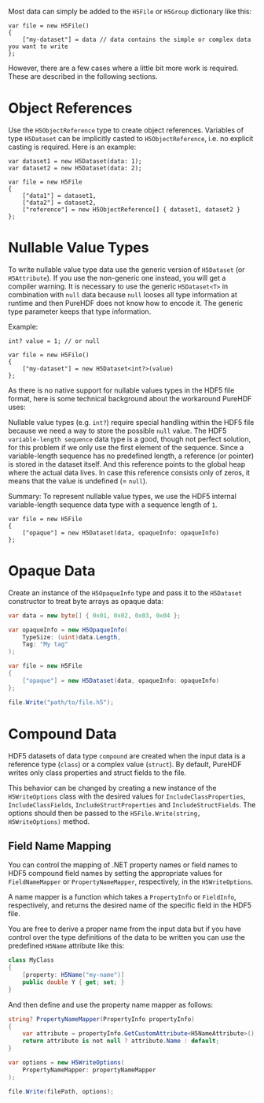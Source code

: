 Most data can simply be added to the `H5File` or `H5Group` dictionary like this:

```
var file = new H5File()
{
    ["my-dataset"] = data // data contains the simple or complex data you want to write
};
```

However, there are a few cases where a little bit more work is required. These are described in the following sections.

# Object References

Use the `H5ObjectReference` type to create object references. Variables of type `H5Dataset` can be implicitly casted to `H5ObjectReference`, i.e. no explicit casting is required. Here is an example:

```
var dataset1 = new H5Dataset(data: 1);
var dataset2 = new H5Dataset(data: 2);

var file = new H5File
{
    ["data1"] = dataset1,
    ["data2"] = dataset2,
    ["reference"] = new H5ObjectReference[] { dataset1, dataset2 }
};
```

# Nullable Value Types

To write nullable value type data use the generic version of `H5Dataset` (or `H5Attribute`). If you use the non-generic one instead, you will get a compiler warning. It is necessary to use the generic `H5Dataset<T>` in combination with `null` data because `null` looses all type information at runtime and then PureHDF does not know how to encode it. The generic type parameter keeps that type information.

Example:

```
int? value = 1; // or null

var file = new H5File()
{
    ["my-dataset"] = new H5Dataset<int?>(value)
};
```

As there is no native support for nullable values types in the HDF5 file format, here is some technical background about the workaround PureHDF uses:

Nullable value types (e.g. `int?`) require special handling within the HDF5 file because we need a way to store the possible `null` value. The HDF5 `variable-length sequence` data type is a good, though not perfect solution, for this problem if we only use the first element of the sequence. Since a variable-length sequence has no predefined length, a reference (or pointer) is stored in the dataset itself. And this reference points to the global heap where the actual data lives. In case this reference consists only of zeros, it means that the value is undefined (= `null`). 

Summary: To represent nullable value types, we use the HDF5 internal variable-length sequence data type with a sequence length of `1`.

```
var file = new H5File
{
    ["opaque"] = new H5Dataset(data, opaqueInfo: opaqueInfo)
};
```

# Opaque Data

Create an instance of the `H5OpaqueInfo` type and pass it to the `H5Dataset` constructor to treat byte arrays as opaque data:

```cs
var data = new byte[] { 0x01, 0x02, 0x03, 0x04 };

var opaqueInfo = new H5OpaqueInfo(
    TypeSize: (uint)data.Length,
    Tag: "My tag"
);

var file = new H5File
{
    ["opaque"] = new H5Dataset(data, opaqueInfo: opaqueInfo)
};

file.Write("path/to/file.h5");
```

# Compound Data

HDF5 datasets of data type `compound` are created when the input data is a reference type (`class`) or a complex value (`struct`). By default, PureHDF writes only class properties and struct fields to the file.

This behavior can be changed by creating a new instance of the `H5WriteOptions` class with the desired values for `IncludeClassProperties`, `IncludeClassFields`, `IncludeStructProperties` and `IncludeStructFields`. The options should then be passed to the `H5File.Write(string, H5WriteOptions)` method.

## Field Name Mapping

You can control the mapping of .NET property names or field names to HDF5 compound field names by setting the appropriate values for `FieldNameMapper` or `PropertyNameMapper`, respectively, in the `H5WriteOptions`.

A name mapper is a function which takes a `PropertyInfo` or `FieldInfo`, respectively, and returns the desired name of the specific field in the HDF5 file.

You are free to derive a proper name from the input data but if you have control over the type definitions of the data to be written you can use the predefined `H5Name` attribute like this:

```cs
class MyClass
{
    [property: H5Name("my-name")]
    public double Y { get; set; }
}
```

And then define and use the property name mapper as follows:

```cs
string? PropertyNameMapper(PropertyInfo propertyInfo)
{
    var attribute = propertyInfo.GetCustomAttribute<H5NameAttribute>();
    return attribute is not null ? attribute.Name : default;
}

var options = new H5WriteOptions(
    PropertyNameMapper: propertyNameMapper
);

file.Write(filePath, options);
```
